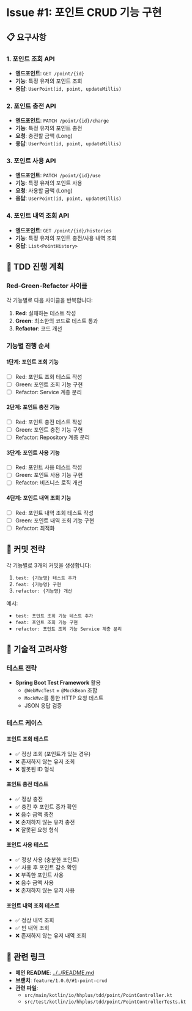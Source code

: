 # Issue #1: 포인트 CRUD 기능 구현

## 📋 요구사항

### 1. 포인트 조회 API
- **엔드포인트**: `GET /point/{id}`
- **기능**: 특정 유저의 포인트 조회
- **응답**: `UserPoint(id, point, updateMillis)`

### 2. 포인트 충전 API
- **엔드포인트**: `PATCH /point/{id}/charge`
- **기능**: 특정 유저의 포인트 충전
- **요청**: 충전할 금액 (Long)
- **응답**: `UserPoint(id, point, updateMillis)`

### 3. 포인트 사용 API
- **엔드포인트**: `PATCH /point/{id}/use`
- **기능**: 특정 유저의 포인트 사용
- **요청**: 사용할 금액 (Long)
- **응답**: `UserPoint(id, point, updateMillis)`

### 4. 포인트 내역 조회 API
- **엔드포인트**: `GET /point/{id}/histories`
- **기능**: 특정 유저의 포인트 충전/사용 내역 조회
- **응답**: `List<PointHistory>`

## 🧪 TDD 진행 계획

### **Red-Green-Refactor 사이클**

각 기능별로 다음 사이클을 반복합니다:

1. **Red**: 실패하는 테스트 작성
2. **Green**: 최소한의 코드로 테스트 통과
3. **Refactor**: 코드 개선

### **기능별 진행 순서**

#### **1단계: 포인트 조회 기능**
- [ ] Red: 포인트 조회 테스트 작성
- [ ] Green: 포인트 조회 기능 구현
- [ ] Refactor: Service 계층 분리

#### **2단계: 포인트 충전 기능**
- [ ] Red: 포인트 충전 테스트 작성
- [ ] Green: 포인트 충전 기능 구현
- [ ] Refactor: Repository 계층 분리

#### **3단계: 포인트 사용 기능**
- [ ] Red: 포인트 사용 테스트 작성
- [ ] Green: 포인트 사용 기능 구현
- [ ] Refactor: 비즈니스 로직 개선

#### **4단계: 포인트 내역 조회 기능**
- [ ] Red: 포인트 내역 조회 테스트 작성
- [ ] Green: 포인트 내역 조회 기능 구현
- [ ] Refactor: 최적화

## 📝 커밋 전략

각 기능별로 3개의 커밋을 생성합니다:

1. `test: {기능명} 테스트 추가`
2. `feat: {기능명} 구현`
3. `refactor: {기능명} 개선`

예시:
- `test: 포인트 조회 기능 테스트 추가`
- `feat: 포인트 조회 기능 구현`
- `refactor: 포인트 조회 기능 Service 계층 분리`

## 🔧 기술적 고려사항

### 테스트 전략
- **Spring Boot Test Framework** 활용
  - `@WebMvcTest` + `@MockBean` 조합
  - `MockMvc`를 통한 HTTP 요청 테스트
  - JSON 응답 검증

### 테스트 케이스
#### **포인트 조회 테스트**
- ✅ 정상 조회 (포인트가 있는 경우)
- ❌ 존재하지 않는 유저 조회
- ❌ 잘못된 ID 형식

#### **포인트 충전 테스트**
- ✅ 정상 충전
- ✅ 충전 후 포인트 증가 확인
- ❌ 음수 금액 충전
- ❌ 존재하지 않는 유저 충전
- ❌ 잘못된 요청 형식

#### **포인트 사용 테스트**
- ✅ 정상 사용 (충분한 포인트)
- ✅ 사용 후 포인트 감소 확인
- ❌ 부족한 포인트 사용
- ❌ 음수 금액 사용
- ❌ 존재하지 않는 유저 사용

#### **포인트 내역 조회 테스트**
- ✅ 정상 내역 조회
- ✅ 빈 내역 조회
- ❌ 존재하지 않는 유저 내역 조회

## 🔗 관련 링크

- **메인 README**: [../../README.md](../../README.md)
- **브랜치**: `feature/1.0.0/#1-point-crud`
- **관련 파일**:
  - `src/main/kotlin/io/hhplus/tdd/point/PointController.kt`
  - `src/test/kotlin/io/hhplus/tdd/point/PointControllerTests.kt` 